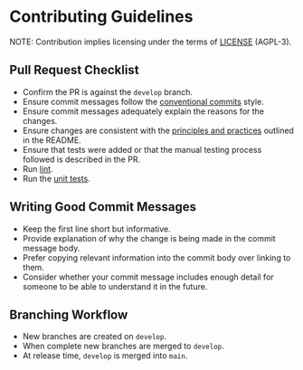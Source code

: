 # Contributing Guidelines

NOTE: Contribution implies licensing under the terms of [LICENSE]
(AGPL-3).

## Pull Request Checklist

- Confirm the PR is against the `develop` branch.
- Ensure commit messages follow the [conventional commits] style.
- Ensure commit messages adequately explain the reasons for the changes.
- Ensure changes are consistent with the [principles and practices]
  outlined in the README.
- Ensure that tests were added or that the manual testing process followed is
  described in the PR.
- Run [lint].
- Run the [unit tests].

## Writing Good Commit Messages

- Keep the first line short but informative.
- Provide explanation of why the change is being made in the commit message
  body.
- Prefer copying relevant information into the commit body over linking to them.
- Consider whether your commit message includes enough detail for someone to be
  able to understand it in the future.

## Branching Workflow

- New branches are created on `develop`.
- When complete new branches are merged to `develop`.
- At release time, `develop` is merged into `main`.

[license]: ./LICENSE
[conventional commits]: https://www.conventionalcommits.org/en/v1.0.0/
[principles and practices]: https://github.com/ar-io/ar-io-node/tree/develop#principles-and-practices
[lint]: https://github.com/ar-io/ar-io-node/tree/develop#run-lint
[unit tests]: https://github.com/ar-io/ar-io-node/tree/develop#run-tests
